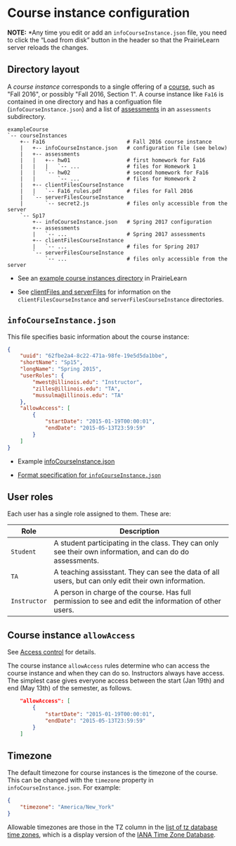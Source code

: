
# Course instance configuration

**NOTE:** *Any time you edit or add an `infoCourseInstance.json` file, you need to click the “Load from disk” button in the header so that the PrairieLearn server reloads the changes.

## Directory layout

A _course instance_ corresponds to a single offering of a [course](course.md), such as "Fall 2016", or possibly "Fall 2016, Section 1". A course instance like `Fa16` is contained in one directory and has a configuation file (`infoCourseInstance.json`) and a list of [assessments](assessment.md) in an `assessments` subdirectory.

```
exampleCourse
`-- courseInstances
    +-- Fa16                          # Fall 2016 course instance
    |   +-- infoCourseInstance.json   # configuration file (see below)
    |   +-- assessments
    |   |   +-- hw01                  # first homework for Fa16
    |   |   |   `-- ...               # files for Homework 1
    |   |   `-- hw02                  # second homework for Fa16
    |   |       `-- ...               # files for Homework 2
    |   +-- clientFilesCourseInstance
    |   |   `-- Fa16_rules.pdf        # files for Fall 2016
    |   `-- serverFilesCourseInstance
    |       `-- secret2.js            # files only accessible from the server
    `-- Sp17
        +-- infoCourseInstance.json   # Spring 2017 configuration
        +-- assessments
        |   `-- ...                   # Spring 2017 assessments
        +-- clientFilesCourseInstance
        |   `-- ...                   # files for Spring 2017
        `-- serverFilesCourseInstance
            `-- ...                   # files only accessible from the server
```

* See an [example course instances directory](../exampleCourse/courseInstances) in PrairieLearn

* See [clientFiles and serverFiles](clientServerFiles.md) for information on the `clientFilesCourseInstance` and `serverFilesCourseInstance` directories.

## `infoCourseInstance.json`

This file specifies basic information about the course instance:

```json
{
    "uuid": "62fbe2a4-8c22-471a-98fe-19e5d5da1bbe",
    "shortName": "Sp15",
    "longName": "Spring 2015",
    "userRoles": {
        "mwest@illinois.edu": "Instructor",
        "zilles@illinois.edu": "TA",
        "mussulma@illinois.edu": "TA"
    },
    "allowAccess": [
        {
            "startDate": "2015-01-19T00:00:01",
            "endDate": "2015-05-13T23:59:59"
        }
    ]
}
```

* Example [infoCourseInstance.json](../exampleCourse/courseInstances/Sp15/infoCourseInstance.json)

* [Format specification for `infoCourseInstance.json`](../schemas/infoCourseInstance.json)

## User roles

Each user has a single role assigned to them. These are:

Role         | Description
---          | ---
`Student`    | A student participating in the class. They can only see their own information, and can do do assessments.
`TA`         | A teaching assisstant. They can see the data of all users, but can only edit their own information.
`Instructor` | A person in charge of the course. Has full permission to see and edit the information of other users.


## Course instance `allowAccess`

See [Access control](accessControl.md) for details.

The course instance `allowAccess` rules determine who can access the course instance and when they can do so. Instructors always have access. The simplest case gives everyone access between the start (Jan 19th) and end (May 13th) of the semester, as follows.

```json
    "allowAccess": [
        {
            "startDate": "2015-01-19T00:00:01",
            "endDate": "2015-05-13T23:59:59"
        }
    ]
```


## Timezone

The default timezone for course instances is the timezone of the course. This can be changed with the `timezone` property in `infoCourseInstance.json`. For example:

```json
{
    "timezone": "America/New_York"
}
```

Allowable timezones are those in the TZ column in the [list of tz database time zones](https://en.wikipedia.org/wiki/List_of_tz_database_time_zones), which is a display version of the [IANA Time Zone Database](https://www.iana.org/time-zones).
